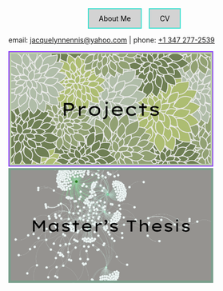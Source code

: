 <div style="text-align: center;">
  <a href="about_me.md" style="display: inline-block; padding: 10px 20px; margin-right: 10px; background-color: lightgray; border: 2px solid turquoise; color: black; text-decoration: none;">About Me</a>
  <a href="JEnnis_CV.pdf" style="display: inline-block; padding: 10px 20px; background-color: lightgray; border: 2px solid turquoise; color: black; text-decoration: none;">CV</a>
</div>

<p>email: <a href="mailto:jacquelynnennis@yahoo.com">jacquelynnennis@yahoo.com</a> | phone: <a href="tel:+13472772539">+1 347 277-2539</a></p>

[<img src="projects_button.png" width="410"/>](thesis_writeup.md)
[<img src="thesis_button.png" width="410"/>](Master_Thesis/Thesis_page.md)



